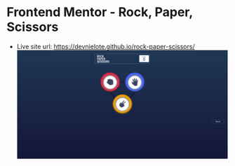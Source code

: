 # Frontend Mentor - Rock, Paper, Scissors
- Live site url: https://devnielote.github.io/rock-paper-scissors/
![](src/assets/images/rps-desktop.png)
